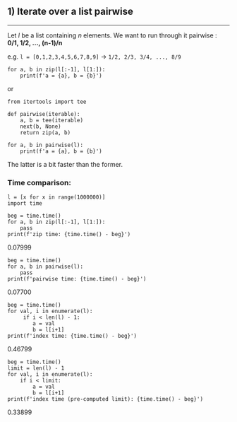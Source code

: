 ## 1) Iterate over a list pairwise
---
Let *l* be a list containing *n* elements. We want to run through it pairwise : **0/1, 1/2, ..., (n-1)/n**

e.g. `l = [0,1,2,3,4,5,6,7,8,9]` -> `1/2, 2/3, 3/4, ..., 8/9`

```
for a, b in zip(l[:-1], l[1:]):
    print(f'a = {a}, b = {b}')
```
or
```
from itertools import tee

def pairwise(iterable):
    a, b = tee(iterable)
    next(b, None)
    return zip(a, b)

for a, b in pairwise(l):
    print(f'a = {a}, b = {b}')
``` 
The latter is a bit faster than the former.

### Time comparison:
``` 
l = [x for x in range(1000000)]
import time
```

```
beg = time.time()
for a, b in zip(l[:-1], l[1:]):
    pass
print(f'zip time: {time.time() - beg}')
```
0.07999
```
beg = time.time()
for a, b in pairwise(l):
    pass
print(f'pairwise time: {time.time() - beg}')
```
 0.07700
```
beg = time.time()
for val, i in enumerate(l):
     if i < len(l) - 1:
        a = val
        b = l[i+1]
print(f'index time: {time.time() - beg}')
```
0.46799
```
beg = time.time()
limit = len(l) - 1
for val, i in enumerate(l):
    if i < limit:
        a = val
        b = l[i+1]
print(f'index time (pre-computed limit): {time.time() - beg}')
```
0.33899
